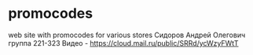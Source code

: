 # promocodes
web site with promocodes for various stores
Сидоров Андрей Олегович группа 221-323
Видео - https://cloud.mail.ru/public/SRRd/ycWzyFWtT
